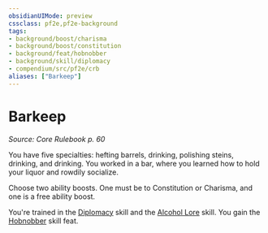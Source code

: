 ```yaml
---
obsidianUIMode: preview
cssclass: pf2e,pf2e-background
tags:
- background/boost/charisma
- background/boost/constitution
- background/feat/hobnobber
- background/skill/diplomacy
- compendium/src/pf2e/crb
aliases: ["Barkeep"]
---
```

# Barkeep
*Source: Core Rulebook p. 60*  

You have five specialties: hefting barrels, drinking, polishing steins, drinking, and drinking. You worked in a bar, where you learned how to hold your liquor and rowdily socialize.

Choose two ability boosts. One must be to Constitution or Charisma, and one is a free ability boost.

You're trained in the [Diplomacy](../../skills.md#Diplomacy) skill and the [Alcohol Lore](../../skills.md#Lore) skill. You gain the [Hobnobber](../../feats/hobnobber.md) skill feat.